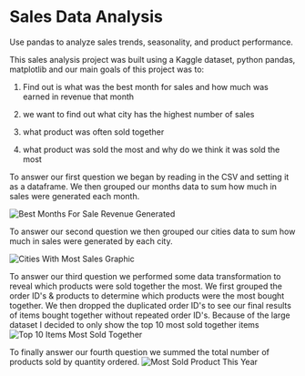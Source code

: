 # Sales Data Analysis
 Use pandas to analyze sales trends, seasonality, and product performance.

This sales analysis project was built using a Kaggle dataset, python pandas, matplotlib and our main goals of this project was to:

1. Find out is what was the best month for sales and how much was earned in revenue that month

2. we want to find out what city has the highest number of sales

3. what product was often sold together

4. what product was sold the most and why do we think it was sold the most

To answer our first question we began by reading in the CSV and setting it as a dataframe. We then grouped our months data to sum how much in sales were generated each month. 

  ![Best Months For Sale   Revenue Generated](https://github.com/user-attachments/assets/7cec9d30-9156-408f-973a-5d59d6c4f538)


To answer our second question we then grouped our cities data to sum how much in sales were generated by each city.

![Cities With Most Sales Graphic](https://github.com/user-attachments/assets/76ee0bf0-5387-4550-96c4-3601428ba6ee)

To answer our third question we performed some data transformation to reveal which products were sold together the most. We first grouped the order ID's & products to determine which products were the most bought together. We then dropped the duplicated order ID's to see our final results of items bought together without repeated order ID's. Because of the large dataset I decided to only show the top 10 most sold together items
![Top 10 Items Most Sold Together](https://github.com/user-attachments/assets/231ba085-8ef5-4f1f-beb1-766a2e923a89)

To finally answer our fourth question we summed the total number of products sold by quantity ordered.
![Most Sold Product This Year](https://github.com/user-attachments/assets/c60be0fd-4300-42a3-9b2f-e1b1a42e09b2)
